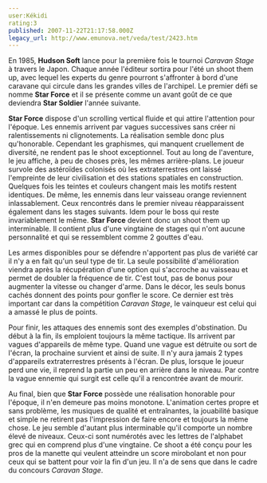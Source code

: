 ```yaml
---
user:Kékidi
rating:3
published: 2007-11-22T21:17:58.000Z
legacy_url: http://www.emunova.net/veda/test/2423.htm
---
```

En 1985, **Hudson Soft** lance pour la première fois le tournoi _Caravan Stage_ à travers le Japon. Chaque année l'éditeur sortira pour l'été un shoot them up, avec lequel les experts du genre pourront s'affronter à bord d'une caravane qui circule dans les grandes villes de l'archipel. Le premier défi se nomme **Star Force** et il se présente comme un avant goût de ce que deviendra **Star Soldier** l'année suivante.  

  

**Star Force** dispose d'un scrolling vertical fluide et qui attire l'attention pour l'époque. Les ennemis arrivent par vagues successives sans créer ni ralentissements ni clignotements. La réalisation semble donc plus qu'honorable. Cependant les graphismes, qui manquent cruellement de diversité, ne rendent pas le shoot exceptionnel. Tout au long de l'aventure, le jeu affiche, à peu de choses près, les mêmes arrière-plans. Le joueur survole des astéroïdes colonisés où les extraterrestres ont laissé l'empreinte de leur civilisation et des stations spatiales en construction. Quelques fois les teintes et couleurs changent mais les motifs restent identiques. De même, les ennemis dans leur vaisseau orange reviennent inlassablement. Ceux rencontrés dans le premier niveau réapparaissent également dans les stages suivants. Idem pour le boss qui reste invariablement le même. **Star Force** devient donc un shoot them up interminable. Il contient plus d'une vingtaine de stages qui n'ont aucune personnalité et qui se ressemblent comme 2 gouttes d'eau.  

  

Les armes disponibles pour se défendre n'apportent pas plus de variété car il n'y a en fait qu'un seul type de tir. La seule possibilité d'amélioration viendra après la récupération d'une option qui s'accroche au vaisseau et permet de doubler la fréquence de tir. C'est tout, pas de bonus pour augmenter la vitesse ou changer d'arme. Dans le décor, les seuls bonus cachés donnent des points pour gonfler le score. Ce dernier est très important car dans la compétition _Caravan Stage_, le vainqueur est celui qui a amassé le plus de points.  

  

Pour finir, les attaques des ennemis sont des exemples d'obstination. Du début à la fin, ils emploient toujours la même tactique. Ils arrivent par vagues d'appareils de même type. Quand une vague est détruite ou sort de l'écran, la prochaine survient et ainsi de suite. Il n'y aura jamais 2 types d'appareils extraterrestres présents à l'écran. De plus, lorsque le joueur perd une vie, il reprend la partie un peu en arrière dans le niveau. Par contre la vague ennemie qui surgit est celle qu'il a rencontrée avant de mourir.  

  

Au final, bien que **Star Force** possède une réalisation honorable pour l'époque, il n'en demeure pas moins monotone. L'animation certes propre et sans problème, les musiques de qualité et entraînantes, la jouabilité basique et simple ne retirent pas l'impression de faire encore et toujours la même chose. Le jeu semble d'autant plus interminable qu'il comporte un nombre élevé de niveaux. Ceux-ci sont numérotés avec les lettres de l'alphabet grec qui en comprend plus d'une vingtaine. Ce shoot a été conçu pour les pros de la manette qui veulent atteindre un score mirobolant et non pour ceux qui se battent pour voir la fin d'un jeu. Il n'a de sens que dans le cadre du concours _Caravan Stage_.